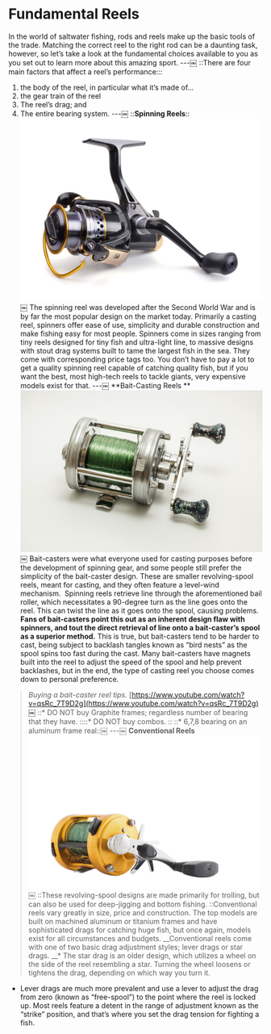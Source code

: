 # Fundamental Reels
In the world of saltwater fishing, rods and reels make up the basic tools of the trade. Matching the correct reel to the right rod can be a daunting task, however, so let’s take a look at the fundamental choices available to you as you set out to learn more about this amazing sport.
---￼
::There are four main factors that affect a reel’s performance:::
1)  the body of the reel, in particular what it’s made of...
2) the gear train of the reel 
3) The reel’s drag; and 
4) The entire bearing system.
---￼
::**Spinning Reels**::
![image](2179D5A0-A6DB-42FB-A9B1-FA3DD0754739.jpg)￼
The spinning reel was developed after the Second World War and is by far the most popular design on the market today. Primarily a casting reel, spinners offer ease of use, simplicity and durable construction and make fishing easy for most people.
Spinners come in sizes ranging from tiny reels designed for tiny fish and ultra-light line, to massive designs with stout drag systems built to tame the largest fish in the sea.
They come with corresponding price tags too. You don’t have to pay a lot to get a quality spinning reel capable of catching quality fish, but if you want the best, most high-tech reels to tackle giants, very expensive models exist for that.
---￼
**Bait-Casting Reels
**![image](F6BD3C32-2A45-42E1-A6B4-26097D328CDE.jpg)￼
Bait-casters were what everyone used for casting purposes before the development of spinning gear, and some people still prefer the simplicity of the bait-caster design. These are smaller revolving-spool reels, meant for casting, and they often feature a level-wind mechanism. 
Spinning reels retrieve line through the aforementioned bail roller, which necessitates a 90-degree turn as the line goes onto the reel. This can twist the line as it goes onto the spool, causing problems. __Fans of bait-casters point this out as an inherent design flaw with spinners, and tout the direct retrieval of line onto a bait-caster’s spool as a superior method.__
This is true, but bait-casters tend to be harder to cast, being subject to backlash tangles known as “bird nests” as the spool spins too fast during the cast. Many bait-casters have magnets built into the reel to adjust the speed of the spool and help prevent backlashes, but in the end, the type of casting reel you choose comes down to personal preference. 
> *Buying a bait-caster reel tips.*
> [https://www.youtube.com/watch?v=qsRc_7T9D2g](https://www.youtube.com/watch?v=qsRc_7T9D2g)￼
> ::* DO NOT buy Graphite frames; regardless number of bearing that they have. 
> ::::* DO NOT buy combos. ::
> ::* 6,7,8 bearing on an aluminum frame real::￼
---￼
**Conventional Reels**
![image](0019F055-28C2-4A10-BB89-3914E8659E7F.jpg)￼
::These revolving-spool designs are made primarily for trolling, but can also be used for deep-jigging and bottom fishing. ::Conventional reels vary greatly in size, price and construction. The top models are built on machined aluminum or titanium frames and have sophisticated drags for catching huge fish, but once again, models exist for all circumstances and budgets.
__Conventional reels come with one of two basic drag adjustment styles; lever drags or star drags. 
__* The star drag is an older design, which utilizes a wheel on the side of the reel resembling a star. Turning the wheel loosens or tightens the drag, depending on which way you turn it.
* Lever drags are much more prevalent and use a lever to adjust the drag from zero (known as “free-spool”) to the point where the reel is locked up. Most reels feature a detent in the range of adjustment known as the “strike” position, and that’s where you set the drag tension for fighting a fish. 

